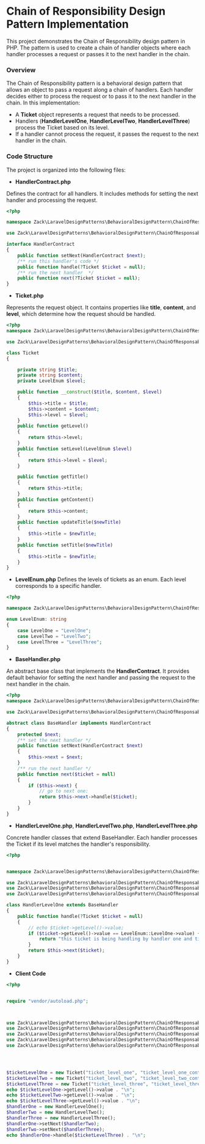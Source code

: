 # Chain of Responsibility Design Pattern Implementation

 This project demonstrates the Chain of Responsibility design pattern in PHP. The pattern is used to create a chain of handler objects where each handler processes a request or passes it to the next handler in the chain.
### Overview


The Chain of Responsibility pattern is a behavioral design pattern that allows an object to pass a request along a chain of handlers. Each handler decides either to process the request or to pass it to the next handler in the chain.
In this implementation:
- A **Ticket** object represents a request that needs to be processed.
- Handlers (**HandlerLevelOne**, **HandlerLevelTwo**, **HandlerLevelThree**) process the Ticket based on its level.
- If a handler cannot process the request, it passes the request to the next handler in the chain.
### Code Structure

The project is organized into the following files:
- **HandlerContract.php**

Defines the contract for all handlers. It includes methods for setting the next handler and processing the request.
```php
<?php

namespace Zack\LaravelDesignPatterns\BehavioralDesignPattern\ChainOfResponsabilityDesignPattern\Contract;

use Zack\LaravelDesignPatterns\BehavioralDesignPattern\ChainOfResponsabilityDesignPattern\Data\Ticket;

interface HandlerContract
{
    public function setNext(HandlerContract $next);
    /** run this handler's code */
    public function handle(?Ticket $ticket = null);
    /** run the next handler  */
    public function next(?Ticket $ticket = null);
}
```
- **Ticket.php**

Represents the request object. It contains properties like **title**, **content**, and **level**, which determine how the request should be handled.
```php
<?php
namespace Zack\LaravelDesignPatterns\BehavioralDesignPattern\ChainOfResponsabilityDesignPattern\Data;

use Zack\LaravelDesignPatterns\BehavioralDesignPattern\ChainOfResponsabilityDesignPattern\Enum\LevelEnum;

class Ticket
{

    private string $title;
    private string $content;
    private LevelEnum $level;

    public function __construct($title, $content, $level)
    {
        $this->title = $title;
        $this->content = $content;
        $this->level = $level;
    }
    public function getLevel()
    {
        return $this->level;
    }
    public function setLevel(LevelEnum $level)
    {
        return $this->level = $level;
    }

    public function getTitle()
    {
        return $this->title;
    }
    public function getContent()
    {
        return $this->content;
    }
    public function updateTitle($newTitle)
    {
        $this->title = $newTitle;
    }
    public function setTitle($newTitle)
    {
        $this->title = $newTitle;
    }
}
```
- **LevelEnum.php**
Defines the levels of tickets as an enum. Each level corresponds to a specific handler.
```php
<?php

namespace Zack\LaravelDesignPatterns\BehavioralDesignPattern\ChainOfResponsabilityDesignPattern\Enum;

enum LevelEnum: string
{
    case LevelOne = "LevelOne";
    case LevelTwo = "LevelTwo";
    case LevelThree = "LevelThree";
}

```

- **BaseHandler.php**

An abstract base class that implements the **HandlerContract**. It provides default behavior for setting the next handler and passing the request to the next handler in the chain.

```php
<?php
namespace Zack\LaravelDesignPatterns\BehavioralDesignPattern\ChainOfResponsabilityDesignPattern\Handlers\Base;

use Zack\LaravelDesignPatterns\BehavioralDesignPattern\ChainOfResponsabilityDesignPattern\Contract\HandlerContract;

abstract class BaseHandler implements HandlerContract
{
    protected $next;
    /** set the next handler */
    public function setNext(HandlerContract $next)
    {
        $this->next = $next;
    }
    /** run the next handler */
    public function next($ticket = null)
    {
        if ($this->next) {
            // go to next one:
            return $this->next->handle($ticket);
        }
    }
}

```
- **HandlerLevelOne.php**, **HandlerLevelTwo.php**, **HandlerLevelThree.php**

Concrete handler classes that extend BaseHandler. Each handler processes the Ticket if its level matches the handler's responsibility.
```php
<?php


namespace Zack\LaravelDesignPatterns\BehavioralDesignPattern\ChainOfResponsabilityDesignPattern\Handlers;

use Zack\LaravelDesignPatterns\BehavioralDesignPattern\ChainOfResponsabilityDesignPattern\Data\Ticket;
use Zack\LaravelDesignPatterns\BehavioralDesignPattern\ChainOfResponsabilityDesignPattern\Enum\LevelEnum;
use Zack\LaravelDesignPatterns\BehavioralDesignPattern\ChainOfResponsabilityDesignPattern\Handlers\Base\BaseHandler;

class HandlerLevelOne extends BaseHandler
{
    public function handle(?Ticket $ticket = null)
    {
        // echo $ticket->getLevel()->value;
        if ($ticket->getLevel()->value == LevelEnum::LevelOne->value) {
            return "this ticket is being handling by handler one and ticket level is " . $ticket->getLevel()->value;
        }
        return $this->next($ticket);
    }
}

```

- **Client Code**

```php
<?php


require "vendor/autoload.php";



use Zack\LaravelDesignPatterns\BehavioralDesignPattern\ChainOfResponsabilityDesignPattern\Data\Ticket;
use Zack\LaravelDesignPatterns\BehavioralDesignPattern\ChainOfResponsabilityDesignPattern\Enum\LevelEnum;
use Zack\LaravelDesignPatterns\BehavioralDesignPattern\ChainOfResponsabilityDesignPattern\Handlers\HandlerLevelOne;
use Zack\LaravelDesignPatterns\BehavioralDesignPattern\ChainOfResponsabilityDesignPattern\Handlers\HandlerLevelThree;
use Zack\LaravelDesignPatterns\BehavioralDesignPattern\ChainOfResponsabilityDesignPattern\Handlers\HandlerLevelTwo;




$ticketLevelOne = new Ticket("ticket_level_one", "ticket_level_one_content", LevelEnum::LevelOne);
$ticketLevelTwo = new Ticket("ticket_level_two", "ticket_level_two_content", LevelEnum::LevelTwo);
$ticketLevelThree = new Ticket("ticket_level_three", "ticket_level_three_content", LevelEnum::LevelThree);
echo $ticketLevelOne->getLevel()->value . "\n";
echo $ticketLevelTwo->getLevel()->value . "\n";
echo $ticketLevelThree->getLevel()->value . "\n";
$handlerOne = new HandlerLevelOne();
$handlerTwo = new HandlerLevelTwo();
$handlerThree = new HandlerLevelThree();
$handlerOne->setNext($handlerTwo);
$handlerTwo->setNext($handlerThree);
echo $handlerOne->handle($ticketLevelThree) . "\n";
```
